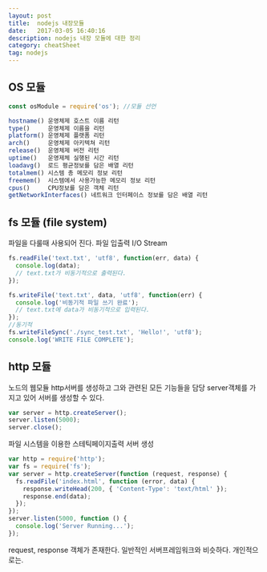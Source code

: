 ```yaml
---
layout: post
title:  nodejs 내장모듈
date:   2017-03-05 16:40:16
description: nodejs 내장 모듈에 대한 정리
category: cheatSheet
tag: nodejs
---
```

## OS 모듈

```js
const osModule = require('os'); //모듈 선언
```
```js
hostname() 운영체제 호스트 이름 리턴
type()     운영체제 이름을 리턴
platform() 운영체제 플랫폼 리턴
arch()     운영체제 아키텍쳐 리턴
release()  운영체제 버전 리턴
uptime()   운영제체 실행된 시간 리턴
loadavg()  로드 평균정보를 담은 배열 리턴
totalmem() 시스템 총 메모리 정보 리턴
freemem()  시스템에서 사용가능한 메모리 정보 리턴
cpus()     CPU정보를 담은 객체 리턴
getNetworkInterfaces() 네트워크 인터페이스 정보를 담은 배열 리턴
```
## fs 모듈 (file system)
파일을 다룰때 사용되어 진다. 파일 입출력 I/O Stream

```js
fs.readFile('text.txt', 'utf8', function(err, data) {
  console.log(data);
  // text.txt가 비동기적으로 출력된다.
});

fs.writeFile('text.txt', data, 'utf8', function(err) {
  console.log('비동기적 파일 쓰기 완료');
  // text.txt에 data가 비동기적으로 입력된다.
});
//동기적
fs.writeFileSync('./sync_test.txt', 'Hello!', 'utf8');
console.log('WRITE FILE COMPLETE');
```

## http 모듈
노드의 웹모듈 http서버를 생성하고 그와 관련된 모든 기능들을 담당
server객체를 가지고 있어 서버를 생성할 수 있다.
```js
var server = http.createServer();
server.listen(5000);
server.close();
```
파일 시스템을 이용한 스테틱페이지출력 서버 생성
```js
var http = require('http');
var fs = require('fs');
var server = http.createServer(function (request, response) {
  fs.readFile('index.html', function (error, data) {
    response.writeHead(200, { 'Content-Type': 'text/html' });
    response.end(data);
  });
});
server.listen(5000, function () {
  console.log('Server Running...');
});
```
request, response 객체가 존재한다. 일반적인 서버프레임워크와 비슷하다. 개인적으로는.